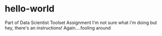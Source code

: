 # hello-world
Part of Data Scientist Toolset Assignment
I'm not sure what i'm doing but hey, there's an instructions!
Again....fooling around
